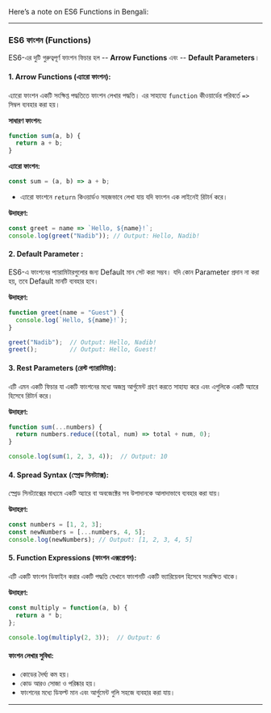 Here’s a note on ES6 Functions in Bengali:

---

### **ES6 ফাংশন (Functions)**
ES6-এর দুটি গুরুত্বপূর্ণ ফাংশন ফিচার হল 
-- **Arrow Functions** এবং 
-- **Default Parameters**।
#### **1. Arrow Functions (এ্যারো ফাংশন):**
এ্যারো ফাংশন একটি সংক্ষিপ্ত পদ্ধতিতে ফাংশন লেখার পদ্ধতি। এর সাহায্যে `function` কীওয়ার্ডের পরিবর্তে `=>` সিম্বল ব্যবহার করা হয়।

**সাধারণ ফাংশন:**
```javascript
function sum(a, b) {
  return a + b;
}
```

**এ্যারো ফাংশন:**
```javascript
const sum = (a, b) => a + b;
```

- এ্যারো ফাংশনে `return` কিওয়ার্ডও সহজভাবে লেখা যায় যদি ফাংশন এক লাইনেই রিটার্ন করে।

**উদাহরণ:**
```javascript
const greet = name => `Hello, ${name}!`;
console.log(greet("Nadib")); // Output: Hello, Nadib!
```

#### **2. Default Parameter :**
ES6-এ ফাংশনের প্যারামিটারগুলোর জন্য Default মান সেট করা সম্ভব। যদি কোন  Parameter প্রদান না করা হয়, তবে Default মানটি ব্যবহার হবে।

**উদাহরণ:**
```javascript
function greet(name = "Guest") {
  console.log(`Hello, ${name}!`);
}

greet("Nadib");  // Output: Hello, Nadib!
greet();         // Output: Hello, Guest!
```

#### **3. Rest Parameters (রেস্ট প্যারামিটার):**
এটি এমন একটি ফিচার যা একটি ফাংশনের মধ্যে অজস্র আর্গুমেন্ট গ্রহণ করতে সাহায্য করে এবং এগুলিকে একটি অ্যারে হিসেবে রিটার্ন করে।

**উদাহরণ:**
```javascript
function sum(...numbers) {
  return numbers.reduce((total, num) => total + num, 0);
}

console.log(sum(1, 2, 3, 4));  // Output: 10
```

#### **4. Spread Syntax (স্প্রেড সিনট্যাক্স):**
স্প্রেড সিনট্যাক্সের মাধ্যমে একটি অ্যারে বা অবজেক্টের সব উপাদানকে আলাদাভাবে ব্যবহার করা যায়।

**উদাহরণ:**
```javascript
const numbers = [1, 2, 3];
const newNumbers = [...numbers, 4, 5];
console.log(newNumbers); // Output: [1, 2, 3, 4, 5]
```

#### **5. Function Expressions (ফাংশন এক্সপ্রেশন):**
এটি একটি ফাংশন ডিফাইন করার একটি পদ্ধতি যেখানে ফাংশনটি একটি ভ্যারিয়েবল হিসেবে সংরক্ষিত থাকে।

**উদাহরণ:**
```javascript
const multiply = function(a, b) {
  return a * b;
};

console.log(multiply(2, 3));  // Output: 6
```

#### **ফাংশন লেখার সুবিধা:**
- কোডের দৈর্ঘ্য কম হয়।
- কোড আরও সোজা ও পরিষ্কার হয়।
- ফাংশনের মধ্যে ডিফল্ট মান এবং আর্গুমেন্ট গুলি সহজে ব্যবহার করা যায়।

---
